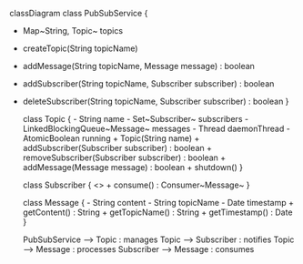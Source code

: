 classDiagram
class PubSubService {
- Map~String, Topic~ topics
+ createTopic(String topicName)
+ addMessage(String topicName, Message message) : boolean
+ addSubscriber(String topicName, Subscriber subscriber) : boolean
+ deleteSubscriber(String topicName, Subscriber subscriber) : boolean
}

    class Topic {
        - String name
        - Set~Subscriber~ subscribers
        - LinkedBlockingQueue~Message~ messages
        - Thread daemonThread
        - AtomicBoolean running
        + Topic(String name)
        + addSubscriber(Subscriber subscriber) : boolean
        + removeSubscriber(Subscriber subscriber) : boolean
        + addMessage(Message message) : boolean
        + shutdown()
    }

    class Subscriber {
        <<interface>>
        + consume() : Consumer~Message~
    }

    class Message {
        - String content
        - String topicName
        - Date timestamp
        + getContent() : String
        + getTopicName() : String
        + getTimestamp() : Date
    }

    PubSubService --> Topic : manages
    Topic --> Subscriber : notifies
    Topic --> Message : processes
    Subscriber --> Message : consumes
